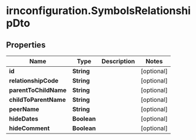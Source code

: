 # irnconfiguration.SymbolsRelationshipDto

## Properties

Name | Type | Description | Notes
------------ | ------------- | ------------- | -------------
**id** | **String** |  | [optional] 
**relationshipCode** | **String** |  | [optional] 
**parentToChildName** | **String** |  | [optional] 
**childToParentName** | **String** |  | [optional] 
**peerName** | **String** |  | [optional] 
**hideDates** | **Boolean** |  | [optional] 
**hideComment** | **Boolean** |  | [optional] 


